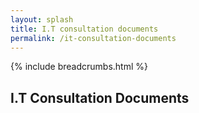 ```yaml
---
layout: splash
title: I.T consultation documents
permalink: /it-consultation-documents
---
```


{% include breadcrumbs.html %}

## I.T Consultation Documents
